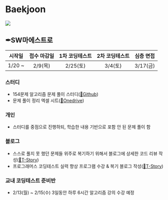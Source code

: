 # Baekjoon
<!--[![Solved.ac프로필](http://mazassumnida.wtf/api/mini/generate_badge?boj=poper)](https://solved.ac/poper)-->
<img src="http://mazandi.herokuapp.com/api?handle=poper&theme=cold"/>

## ✒SW마에스트로
| 시작일 | 접수 마감일 | 1차 코딩테스트 | 2차 코딩테스트 | 심층 면접 |
| --- | :---: | :---: | :---: | :---: |
| 1/20 ~ | 2/9(목) | 2/25(토) | 3/4(토) | 3/17(금) |

### 스터디
 - 154문제 알고리즘 문제 풀이 스터디([🔗Github](https://github.com/junhyeongkim2/SW-Maestro-154algorithm))
 - 문제 풀이 정리 엑셀 시트([🔗Onedrive](https://kwackr-my.sharepoint.com/:x:/g/personal/l990115l_kw_ac_kr/EfaeMJ0RhzJNkgXrxgUq0_8BGQET6KiyEQg241By-kW_og?e=OADIsG))

### 개인
 - 스터디를 중점으로 진행하되, 학습한 내용 기반으로 포함 안 된 문제 풀이 함
### 블로그
 - 스스로 풀지 못 했던 문제들 위주로 복기하기 위해서 블로그에 상세한 코드 리뷰 작성([🔗T-Story](https://seen-young.tistory.com/category/%F0%9F%93%81%EB%AC%B8%EC%A0%9C%20%ED%92%80%EC%9D%B4/%F0%9F%A7%A9Baekjoon))
 - 프로그래머스 코딩테스트 실력 향상 프로그램 수강 & 복기 블로그 작성([🔗T-Story](https://seen-young.tistory.com/category/%F0%9F%93%81%EB%AC%B8%EC%A0%9C%20%ED%92%80%EC%9D%B4/%F0%9F%A7%A9Programmers))
### 교내 코딩테스트 준비반
 - 2/13(월) ~ 2/15(수) 3일동안 하루 6시간 알고리즘 강의 수강 예정
